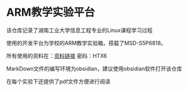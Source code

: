 # ARM教学实验平台

该仓库记录了湖南工业大学信息工程专业的Linux课程学习过程

使用的开发平台为学校的ARM教学实验箱，搭载了MSD-S5P6818。

所有使用的资料在：[资料链接](https://pan.baidu.com/s/1QdeQApOETk1wlqK2YchLpA) 密码：HTX6

MarkDown文件的编写环境为obsidian，建议使用obsidian软件打开该仓库

在每个实验下还提供了pdf文件方便进行阅读